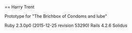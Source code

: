 == Harry Trent 

Prototype for "The Brichbox of Condoms and lube"

Ruby 2.3.0p0 (2015-12-25 revision 53290)
Rails 4.2.6
Solidus
